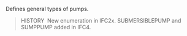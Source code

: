﻿Defines general types of pumps.

> HISTORY&nbsp; New enumeration in IFC2x. SUBMERSIBLEPUMP and SUMPPUMP added in IFC4.
